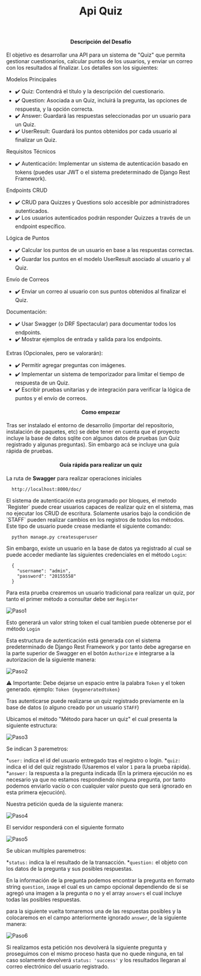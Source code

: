 <h1 align="center"> Api Quiz </h1>
&nbsp;

<h4 align="center">  Descripción del Desafío  </h4>
El objetivo es desarrollar una API para un sistema de "Quiz" que permita gestionar cuestionarios, calcular puntos de los usuarios, y enviar un correo con los resultados al finalizar. Los detalles son los siguientes:


<p> Modelos Principales </p>

- :heavy_check_mark: Quiz: Contendrá el título y la descripción del cuestionario.
- :heavy_check_mark: Question: Asociada a un Quiz, incluirá la pregunta, las opciones de respuesta, y la opción correcta.
- :heavy_check_mark: Answer: Guardará las respuestas seleccionadas por un usuario para un Quiz.
- :heavy_check_mark: UserResult: Guardará los puntos obtenidos por cada usuario al finalizar un Quiz.

<p> Requisitos Técnicos </p>

- :heavy_check_mark: Autenticación: Implementar un sistema de autenticación basado en tokens (puedes usar JWT o el sistema predeterminado de Django Rest Framework).

<p> Endpoints CRUD </p>

- :heavy_check_mark: CRUD para Quizzes y Questions solo accesible por administradores autenticados.
- :heavy_check_mark: Los usuarios autenticados podrán responder Quizzes a través de un endpoint específico.

<p> Lógica de Puntos </p>

- :heavy_check_mark: Calcular los puntos de un usuario en base a las respuestas correctas.
- :heavy_check_mark: Guardar los puntos en el modelo UserResult asociado al usuario y al Quiz.

<p> Envío de Correos </p>

- :heavy_check_mark: Enviar un correo al usuario con sus puntos obtenidos al finalizar el Quiz. 

<p> Documentación: </p>

- :heavy_check_mark: Usar Swagger (o DRF Spectacular) para documentar todos los endpoints.
- :heavy_check_mark: Mostrar ejemplos de entrada y salida para los endpoints.

<p> Extras (Opcionales, pero se valorarán): </p>

- :heavy_check_mark: Permitir agregar preguntas con imágenes.
- :heavy_check_mark: Implementar un sistema de temporizador para limitar el tiempo de respuesta de un Quiz.
- :heavy_check_mark: Escribir pruebas unitarias y de integración para verificar la lógica de puntos y el envío de correos.


<h4 align="center">  Como empezar  </h4>

Tras ser instalado el entorno de desarrollo (importar del repositorio, instalación de paquetes, etc) se debe tener en cuenta que el proyecto incluye la base de datos sqlite con algunos datos de pruebas (un Quiz registrado y algunas preguntas). Sin embargo acá se incluye una guía rápida de pruebas.


<h4 align="center">  Guía rápida para realizar un quiz  </h4>

<p> La ruta de <strong>Swagger</strong> para realizar operaciones iniciales </p>

```
  http://localhost:8000/doc/
```

<p> El sistema de autenticación esta programado por bloques, el metodo `Register` puede crear usuarios capaces de realizar quiz en el sistema, mas no ejecutar los CRUD de escritura. Solamente usarios bajo la condición de `STAFF` pueden realizar cambios en los registros de todos los métodos. Este tipo de usuario puede crease mediante el siguiente comando: </p>

```
  python manage.py createsuperuser
```

Sin embargo, existe un usuario en la base de datos ya registrado al cual se puede acceder mediante las siguientes credenciales en el método `Login`:

```
  {
    "username": "admin",
    "password": "20155558"
  }
```
Para esta prueba crearemos un usuario tradicional para realizar un quiz, por tanto el primer método a consultar debe ser `Register` 

<image src="https://i.ibb.co/JQDdFPR/Captura-de-pantalla-2024-12-14-085302.png" alt="Paso1">

Esto generará un valor string token el cual tambien puede obtenerse por el método `Login`

Esta estructura de autenticación está generada con el sistema predeterminado de Django Rest Framework y por tanto debe agregarse en la parte superior de Swagger en el botón `Authorize` e integrarse a la autorizacion de la siguiente manera:

<image src="https://i.ibb.co/YtSZcsV/Captura-de-pantalla-2024-12-14-090050.png" alt="Paso2">

:warning: Importante: Debe dejarse un espacio entre la palabra `Token` y el token generado. ejemplo: `Token {mygeneratedtoken}`

Tras autenticarse puede realizarse un quiz registrado previamente en la base de datos (o alguno creado por un usuario `STAFF`)

Ubicamos el método "Método para hacer un quiz" el cual presenta la siguiente estructura:

<image src="https://i.ibb.co/hM5w8NC/Captura-de-pantalla-2024-12-14-095215.png" alt="Paso3">

Se indican 3 paremetros:

*`user:` indica el id del usuario entregado tras el registro o login.
*`quiz:` indica el id del quiz registrado (Usaremos el valor `1` para la prueba rápida).
*`answer:` la respuesta a la pregunta indicada (En la primera ejecución no es necesario ya que no estamos respondiendo ninguna pregunta, por tanto podemos enviarlo vacío o con cualquier valor puesto que será ignorado en esta primera ejecución).

Nuestra petición queda de la siguiente manera:

<image src="https://i.ibb.co/QQYTHC4/Captura-de-pantalla-2024-12-14-095819.png" alt="Paso4">

El servidor responderá con el siguiente formato

<image src="https://i.ibb.co/cDmgqZF/Captura-de-pantalla-2024-12-14-100023.png" alt="Paso5">

Se ubican multiples paremetros:

*`status:` indica la el resultado de la transacción.
*`question:` el objeto con los datos de la pregunta y sus posibles respuestas.

En la información de la pregunta podemos encontrar la pregunta en formato string `question`, `image` el cual es un campo opcional dependiendo de si se agregó una imagen a la pregunta o no y el array `answers` el cual incluye todas las posibles respuestas.

para la siguiente vuelta tomaremos una de las respuestas posibles y la colocaremos en el campo anteriormente ignorado `answer`, de la siguiente manera:

<image src="https://i.ibb.co/vQ9m9Nf/Captura-de-pantalla-2024-12-14-100918.png" alt="Paso6">

Si realizamos esta petición nos devolverá la siguiente pregunta y proseguimos con el mismo proceso hasta que no quede ninguna, en tal caso solamente devolverá `status: 'success'` y los resultados llegaran al correo electrónico del usuario registrado.

